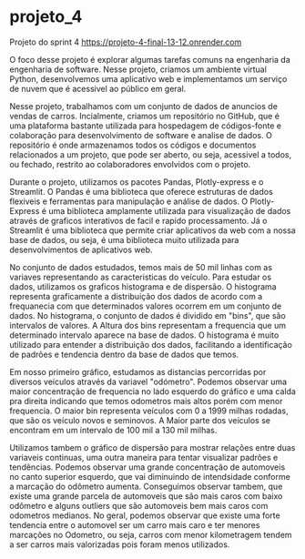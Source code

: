 # projeto_4
Projeto do sprint 4
https://projeto-4-final-13-12.onrender.com

O foco desse projeto é explorar algumas tarefas comuns na engenharia da engenharia de software. Nesse projeto, criamos um ambiente virtual Python, desenvolvemos uma aplicativo web e implementamos um serviço de nuvem que é acessivel ao público em geral. 

Nesse projeto, trabalhamos com um conjunto de dados de anuncios de vendas de carros. Incialmente, criamos um repositório no GitHub, que é uma plataforma bastante utilizada para hospedagem de códigos-fonte e colaboração para desenvolvimento de software e analise de dados. O repositório é onde armazenamos todos os códigos e documentos relacionados a um projeto, que pode ser aberto, ou seja, acessivel a todos, ou fechado, restrito ao colaboradores envolvidos com o projeto.

Durante o projeto, utilizamos os pacotes Pandas, Plotly-express e o Streamlit. O Pandas é uma biblioteca que oferece estruturas de dados flexiveis e ferramentas para manipulação e análise de dados. O Plotly-Express é uma biblioteca amplamente utilizada para visualização de dados  através de graficos interativos de facil e rapido processamento. Já o Streamlit é uma biblioteca que permite criar aplicativos da web com a nossa base de dados, ou seja, é uma biblioteca muito utilizada para desenvolvimentos de aplicativos web. 

No conjunto de dados estudados, temos mais de 50 mil linhas com as variaves representando as caracteristicas do veículo. Para estudar os dados, utilizamos os graficos histograma e de dispersão. O histograma representa graficamente a distribuição dos dados de acordo com a frequanecia com que determinados valores ocorrem em um conjunto de dados. No histograma, o conjunto de dados é dividido em "bins", que são intervalos de valores. A Altura dos bins representam a frequencia que um determinado intervalo aparece na base de dados. O histograma é muito utilizado para entender a distribuição dos dados, facilitando a identificação de padrões e tendencia dentro da base de dados que temos.

Em nosso primeiro gráfico, estudamos as distancias percorridas por diversos veículos através da variavel "odómetro". Podemos observar uma maior concentração de frequencia no lado esquerdo do gráfico e uma calda pra direita  indicando que temos odometros mais altos porém com menor frequencia. O maior bin representa veículos com 0 a 1999 milhas rodadas, que são os veículo novos e seminovos. A Maior parte dos veículos se encontram em um intervalo de 100 mil a 130 mil milhas.

Utilizamos tambem o  gráfico de dispersão para mostrar relações entre duas variaveis continuas, uma outra maneira para tentar visualizar padrões e tendências. Podemos observar uma grande concentração de automoveis no canto superior esquerdo, que vai diminuindo de intendsidade conforme a marcação do odômetro aumenta. Conseguimos observar tambem, que existe uma grande parcela de automoveis que são mais caros com baixo odômetro e alguns outliers que são automoveis bem mais caros com odometros medianos. No geral, podemos observar que existe uma forte tendencia entre o automovel ser um carro mais caro e ter menores marcações no Odometro, ou seja, carros com menor kilometragem tendem a ser carros mais valorizadas pois foram menos utilizados.

